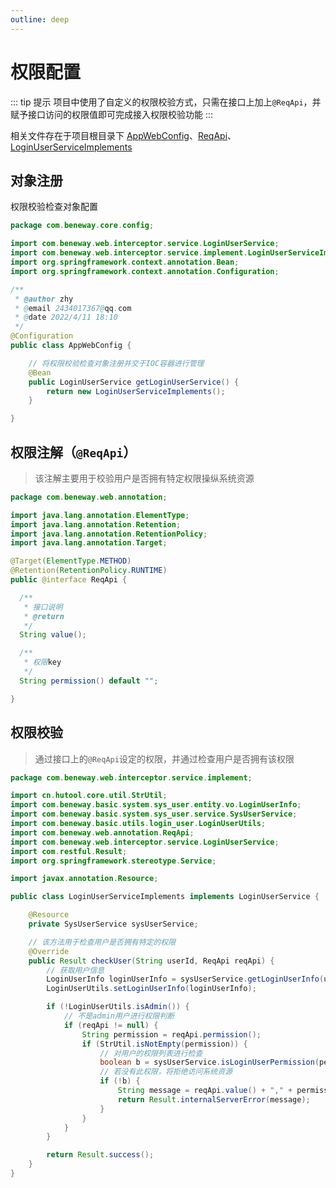 ```yaml
---
outline: deep
---
```


# 权限配置

::: tip 提示
项目中使用了自定义的权限校验方式，只需在接口上加上`@ReqApi`，并赋予接口访问的权限值即可完成接入权限校验功能
:::

相关文件存在于项目根目录下 [AppWebConfig](https://github.com/elonehoo/benewy-template/blob/main/project/core/src/main/java/com/beneway/core/config/AppWebConfig.java)、[ReqApi](https://github.com/elonehoo/benewy-template/blob/main/project/web/src/main/java/com/beneway/web/annotation/ReqApi.java)、[LoginUserServiceImplements](https://github.com/elonehoo/benewy-template/blob/main/project/web/src/main/java/com/beneway/web/interceptor/service/implement/LoginUserServiceImplements.java)

## 对象注册

权限校验检查对象配置

```java
package com.beneway.core.config;

import com.beneway.web.interceptor.service.LoginUserService;
import com.beneway.web.interceptor.service.implement.LoginUserServiceImplements;
import org.springframework.context.annotation.Bean;
import org.springframework.context.annotation.Configuration;

/**
 * @author zhy
 * @email 2434017367@qq.com
 * @date 2022/4/11 18:10
 */
@Configuration
public class AppWebConfig {

    // 将权限校验检查对象注册并交于IOC容器进行管理
    @Bean
    public LoginUserService getLoginUserService() {
        return new LoginUserServiceImplements();
    }

}
```

## 权限注解（`@ReqApi`）

> 该注解主要用于校验用户是否拥有特定权限操纵系统资源

```java
package com.beneway.web.annotation;

import java.lang.annotation.ElementType;
import java.lang.annotation.Retention;
import java.lang.annotation.RetentionPolicy;
import java.lang.annotation.Target;

@Target(ElementType.METHOD)
@Retention(RetentionPolicy.RUNTIME)
public @interface ReqApi {

  /**
   * 接口说明
   * @return
   */
  String value();

  /**
   * 权限key
   */
  String permission() default "";

}
```

## 权限校验

> 通过接口上的`@ReqApi`设定的权限，并通过检查用户是否拥有该权限

```java
package com.beneway.web.interceptor.service.implement;

import cn.hutool.core.util.StrUtil;
import com.beneway.basic.system.sys_user.entity.vo.LoginUserInfo;
import com.beneway.basic.system.sys_user.service.SysUserService;
import com.beneway.basic.utils.login_user.LoginUserUtils;
import com.beneway.web.annotation.ReqApi;
import com.beneway.web.interceptor.service.LoginUserService;
import com.restful.Result;
import org.springframework.stereotype.Service;

import javax.annotation.Resource;

public class LoginUserServiceImplements implements LoginUserService {

    @Resource
    private SysUserService sysUserService;

    // 该方法用于检查用户是否拥有特定的权限
    @Override
    public Result checkUser(String userId, ReqApi reqApi) {
        // 获取用户信息
        LoginUserInfo loginUserInfo = sysUserService.getLoginUserInfo(userId);
        LoginUserUtils.setLoginUserInfo(loginUserInfo);

        if (!LoginUserUtils.isAdmin()) {
            // 不是admin用户进行权限判断
            if (reqApi != null) {
                String permission = reqApi.permission();
                if (StrUtil.isNotEmpty(permission)) {
                    // 对用户的权限列表进行检查
                    boolean b = sysUserService.isLoginUserPermission(permission);
                    // 若没有此权限，将拒绝访问系统资源
                    if (!b) {
                        String message = reqApi.value() + "," + permission + ",无该权限";
                        return Result.internalServerError(message);
                    }
                }
            }
        }

        return Result.success();
    }
}
```
